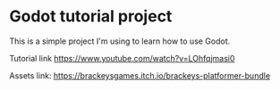 # Godot tutorial project

This is a simple project I'm using to learn how to use Godot.

Tutorial link
https://www.youtube.com/watch?v=LOhfqjmasi0

Assets link:
https://brackeysgames.itch.io/brackeys-platformer-bundle
